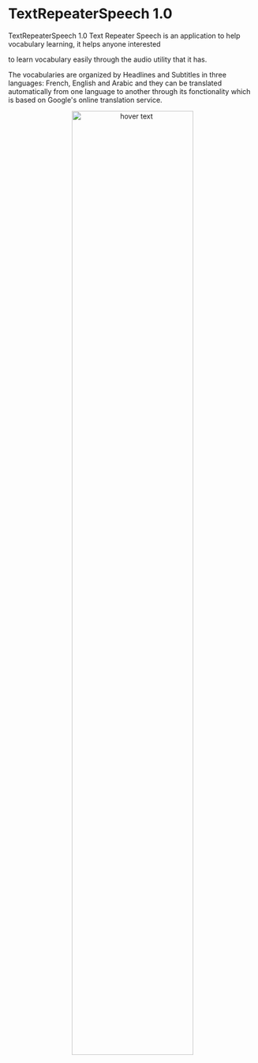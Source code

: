 # TextRepeaterSpeech 1.0
TextRepeaterSpeech 1.0
Text Repeater Speech is an application to help vocabulary learning, it helps anyone interested

to learn vocabulary easily through the audio utility that it has.

The vocabularies are organized by Headlines and Subtitles in three languages: French, English and Arabic and they can be translated automatically from one language to another through its fonctionality which is based on Google's online translation service.

<p align="center">
  <img src="https://github.com/anouarn/rdnti/blob/TextRepeaterSpeech-1.0/TextRepeaterSpeech.png" width="70%" title="hover text">
</p>

